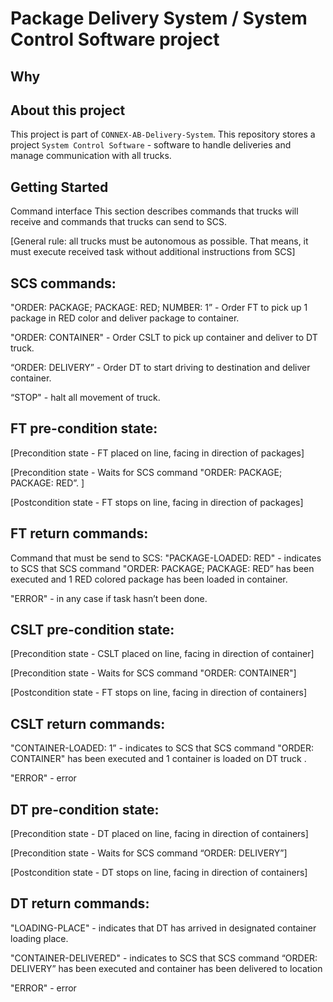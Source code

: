 # Package Delivery System / System Control Software project

## Why

## About this project

This project is part of `CONNEX-AB-Delivery-System`. This repository stores a project `System Control Software` -
software to handle deliveries and manage communication with all trucks.


## Getting Started


Command interface
This section describes commands that trucks will receive and commands that trucks can send to SCS.

[General rule: all trucks must be autonomous as possible. That means, it must execute received task without additional instructions from SCS]


## SCS commands:

"ORDER: PACKAGE; PACKAGE: RED; NUMBER: 1” - Order FT to pick up 1 package in RED color and deliver package to container. 

"ORDER: CONTAINER" - Order CSLT to pick up container and deliver to DT truck. 

“ORDER: DELIVERY” - Order DT to start driving to destination and deliver container. 

“STOP" - halt all movement of truck. 

## FT pre-condition state:

[Precondition state - FT placed on line, facing in direction of packages]

[Precondition state - Waits for SCS command "ORDER: PACKAGE; PACKAGE: RED”. ]

[Postcondition state - FT stops on line, facing in direction of packages]

## FT return commands:

Command that must be send to  SCS: 
"PACKAGE-LOADED: RED" - indicates to SCS that  SCS command "ORDER: PACKAGE; PACKAGE: RED” has been executed and 1 RED colored package has been loaded in container. 

"ERROR" - in any case if task hasn’t been done. 

## CSLT pre-condition state:

[Precondition state - CSLT placed on line, facing in direction of container]

[Precondition state - Waits for SCS command "ORDER: CONTAINER"] 

[Postcondition state - FT stops on line, facing in direction of containers] 

## CSLT return commands:

"CONTAINER-LOADED: 1” - indicates to SCS that SCS command "ORDER: CONTAINER" has been executed  and  1 container is loaded on DT truck . 

"ERROR" - error

## DT pre-condition state:

[Precondition state - DT placed on line, facing in direction of containers]

[Precondition state - Waits for SCS command “ORDER: DELIVERY”] 

[Postcondition state - DT stops on line, facing in direction of containers] 

## DT return  commands:

"LOADING-PLACE" - indicates that DT has arrived in designated container loading place. 

"CONTAINER-DELIVERED" -  indicates to SCS that  SCS command “ORDER: DELIVERY” has been executed and  container has been delivered to location

"ERROR" - error
